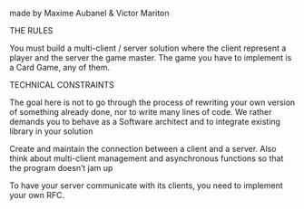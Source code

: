 made by Maxime Aubanel & Victor Mariton

THE RULES

You must build a multi-client / server solution where the client represent a player and the server
the game master. The game you have to implement is a Card Game, any of them.


TECHNICAL CONSTRAINTS

The goal here is not to go through the process of rewriting your own version of something
already done, nor to write many lines of code.
We rather demands you to behave as a Software architect and to integrate existing library
in your solution

Create and maintain the connection between a client and a server.
Also think about multi-client management and asynchronous functions so that the program
doesn’t jam up

To have your server communicate with its clients, you need to implement your own RFC.
